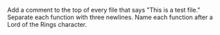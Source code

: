 Add a comment to the top of every file that says "This is a test file."
Separate each function with three newlines.
Name each function after a Lord of the Rings character.
